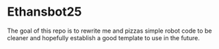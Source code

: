 # Ethansbot25
The goal of this repo is to rewrite me and pizzas simple robot code to be cleaner and hopefully establish a good template to use in the future.
